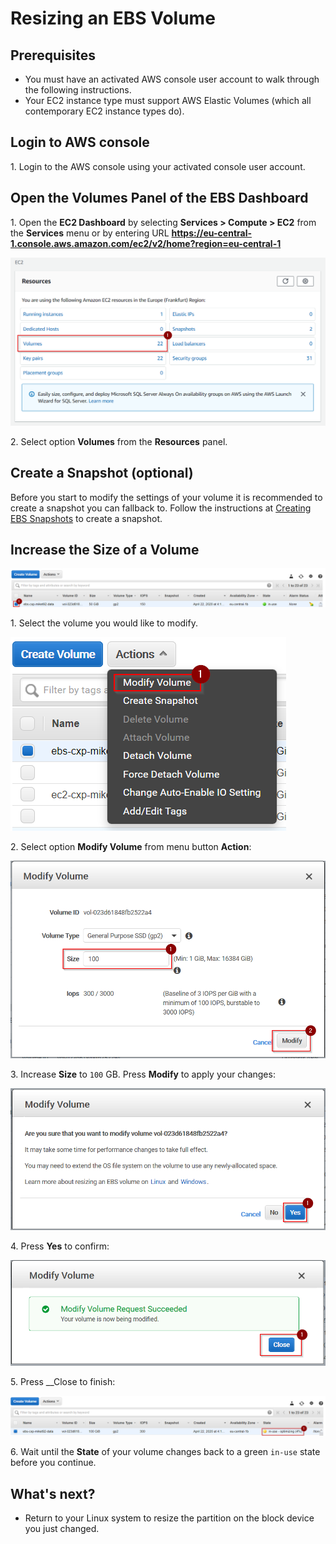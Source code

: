 # Resizing an EBS Volume

## Prerequisites

* You must have an activated AWS console user account to walk through the following instructions.
* Your EC2 instance type must support AWS Elastic Volumes (which all contemporary EC2 instance types do).

## Login to AWS console

1\. Login to the AWS console using your activated console user account.

## Open the Volumes Panel of the EBS Dashboard

1\. Open the __EC2 Dashboard__ by selecting __Services > Compute > EC2__ from the __Services__ menu or by entering URL __https://eu-central-1.console.aws.amazon.com/ec2/v2/home?region=eu-central-1__

![](img/ebs_open_dashboard.png)

2\. Select option __Volumes__ from the __Resources__ panel.

## Create a Snapshot (optional)

Before you start to modify the settings of your volume it is recommended to create a snapshot you can fallback to.
Follow the instructions at [Creating EBS Snapshots](ebs_create_snapshot.md) to create a snapshot.

## Increase the Size of a Volume

![](img/ebs_resize_volume_0.png)

1\. Select the volume you would like to modify.

![](img/ebs_resize_volume_1.png)

2\. Select option __Modify Volume__ from menu button __Action__:

![](img/ebs_resize_volume_2.png)

3\. Increase __Size__ to `100` GB. Press __Modify__ to apply your changes:

![](img/ebs_resize_volume_3.png)

4\. Press __Yes__ to confirm:

![](img/ebs_resize_volume_4.png)

5\. Press __Close to finish:

![](img/ebs_resize_volume_5.png)

6\. Wait until the __State__ of your volume changes back to a green `in-use` state before you continue.

## What's next?

* Return to your Linux system to resize the partition on the block device you just changed.












